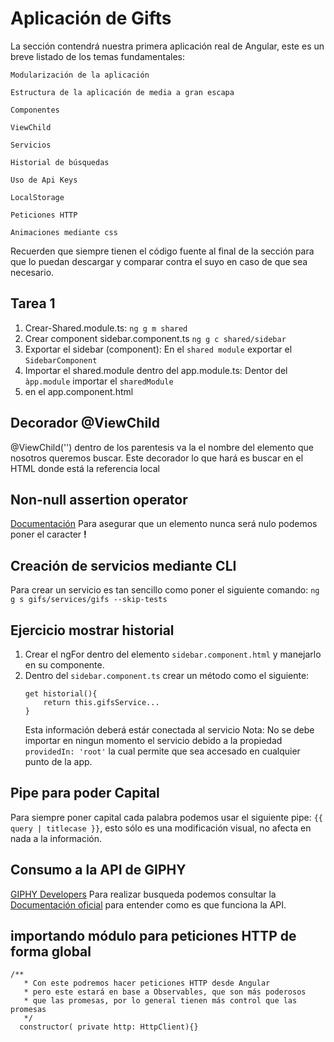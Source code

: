 # Aplicación de Gifts

La sección contendrá nuestra primera aplicación real de Angular, este es un breve listado de los temas fundamentales:

    Modularización de la aplicación

    Estructura de la aplicación de media a gran escapa

    Componentes

    ViewChild

    Servicios

    Historial de búsquedas

    Uso de Api Keys

    LocalStorage

    Peticiones HTTP

    Animaciones mediante css

Recuerden que siempre tienen el código fuente al final de la sección para que lo puedan descargar y comparar contra el suyo en caso de que sea necesario.


## Tarea 1
1. Crear-Shared.module.ts: `ng g m shared`
2. Crear component sidebar.component.ts `ng g c shared/sidebar`
3. Exportar el sidebar (component): En el `shared module` exportar el `SidebarComponent`
4. Importar el shared.module dentro del app.module.ts: Dentor del `àpp.module` importar el `sharedModule`
5. <app-sidebar></app-sidebar> en el app.component.html

## Decorador @ViewChild
@ViewChild('') dentro de los parentesis va la el nombre del elemento que nosotros queremos buscar. Este decorador lo que hará es buscar en el HTML donde está la referencia local 

## Non-null assertion operator
[Documentación](https://www.typescriptlang.org/docs/handbook/release-notes/typescript-2-0.html#non-null-assertion-operator)
Para asegurar que un elemento nunca será nulo podemos poner el caracter **!**


## Creación de servicios mediante CLI

Para crear un servicio es tan sencillo como poner el siguiente comando:
`ng g s gifs/services/gifs --skip-tests`

## Ejercicio mostrar historial
1. Crear el ngFor dentro del elemento `sidebar.component.html` y manejarlo en su componente.
2. Dentro del `sidebar.component.ts` crear un método como el siguiente:
    ```
    get historial(){
        return this.gifsService...
    }
    ```
    Esta información deberá estár conectada al servicio
Nota: No se debe importar en ningun momento el servicio debido a la propiedad `providedIn: 'root'` la cual permite que sea accesado en cualquier punto de la app.

## Pipe para poder Capital

Para siempre poner capital cada palabra podemos usar el siguiente pipe:
`{{ query | titlecase }}`, esto sólo es una modificación visual, no afecta en nada a la información.

## Consumo a la API de GIPHY
[GIPHY Developers](https://developers.giphy.com/)
Para realizar busqueda podemos consultar la [Documentación oficial](https://developers.giphy.com/docs/api/endpoint#search) para entender como es que funciona la API.

## importando módulo para peticiones HTTP de forma global

```
/**
   * Con este podremos hacer peticiones HTTP desde Angular
   * pero este estará en base a Observables, que son más poderosos
   * que las promesas, por lo general tienen más control que las promesas
   */
  constructor( private http: HttpClient){}

```